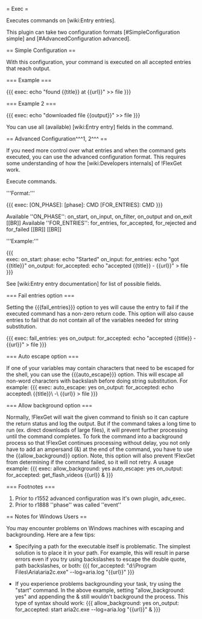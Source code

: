 = Exec = 

Executes commands on [wiki:Entry entries].

This plugin can take two configuration formats [#SimpleConfiguration simple] and [#AdvancedConfiguration advanced].

== Simple Configuration ==

With this configuration, your command is executed on all accepted entries that reach output.

=== Example ===

{{{
exec: echo "found {{title}} at {{url}}" >> file
}}}

=== Example 2 ===

{{{
exec: echo "downloaded file {{output}}" >> file
}}}


You can use all (available) [wiki:Entry entry] fields in the command.

== Advanced Configuration^^^1, 2^^^ ==

If you need more control over what entries and when the command gets executed, you can use the advanced configuration format. This requires some understanding of how the [wiki:Developers internals] of !FlexGet work.

Execute commands.

'''Format:'''

{{{
exec:
  [ON_PHASE]:
    [phase]: CMD
    [FOR_ENTRIES]: CMD
}}}

Available ''ON_PHASE'': on_start, on_input, on_filter, on_output and on_exit
[[BR]]
Available ''FOR_ENTRIES'': for_entries, for_accepted, for_rejected and for_failed
[[BR]]
[[BR]]
    
'''Example:'''

{{{    
exec: 
  on_start: 
    phase: echo "Started"
  on_input:
    for_entries: echo "got {{title}}"
  on_output: 
    for_accepted: echo "accepted {{title}} - {{url}}" > file
}}}
    
See [wiki:Entry entry documentation] for list of possible fields.

=== Fail entries option ===

Setting the {{{fail_entries}}} option to yes will cause the entry to fail if the executed command has a non-zero return code.
This option will also cause entries to fail that do not contain all of the variables needed for string substitution.

{{{
exec:
  fail_entries: yes
  on_output: 
    for_accepted: echo "accepted {{title}} - {{url}}" > file
}}}

=== Auto escape option ===

If one of your variables may contain characters that need to be escaped for the shell, you can use the {{{auto_escape}}} option. This will escape all non-word characters with backslash before doing string substitution. For example:
{{{
exec:
  auto_escape: yes
  on_output: 
    for_accepted: echo accepted\ {{title}}\ -\ {{url}} > file
}}}

=== Allow background option ===

Normally, !FlexGet will wait the given command to finish so it can capture the return status and log the output. But if the command takes a long time to run (ex. direct downloads of large files), it will prevent further processing until the command completes. To fork the command into a background process so that !FlexGet continues processing without delay, you not only have to add an ampersand (&) at the end of the command, you have to use the {{allow_background}} option. Note, this option will also prevent !FlexGet from determining if the command failed, so it will not retry. A usage example:
{{{
exec:
  allow_background: yes
  auto_escape: yes
  on_output:
    for_accepted: get_flash_videos {{url}} &
}}}

=== Footnotes ===

 1. Prior to r1552 advanced configuration was it's own plugin, adv_exec.
 2. Prior to r1888 ''phase'' was called ''event''

== Notes for Windows Users ==

You may encounter problems on Windows machines with escaping and backgrounding.  Here are a few tips:

* Specifying a path for the executable itself is problematic.  The simplest solution is to place it in your path.  For example, this will result in parse errors even if you try using backslashes to escape the double quote, path backslashes, or both:
{{{
        for_accepted: "d:\Program Files\Aria\aria2c.exe" --log=aria.log <snip> "{{url}}"
}}}

* If you experience problems backgrounding your task, try using the "start" command.  In the above example, setting "allow_background: yes" and appending the & still wouldn't background the process.  This type of syntax should work:
{{{
      allow_background: yes
      on_output:
        for_accepted: start aria2c.exe --log=aria.log <snip> "{{url}}" &
}}}